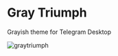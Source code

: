 # Gray Triumph 
Grayish theme for Telegram Desktop

![graytriumph](https://cloud.githubusercontent.com/assets/19540008/22874913/7d56024c-f1ea-11e6-909c-a646f1e0ae5c.png)
